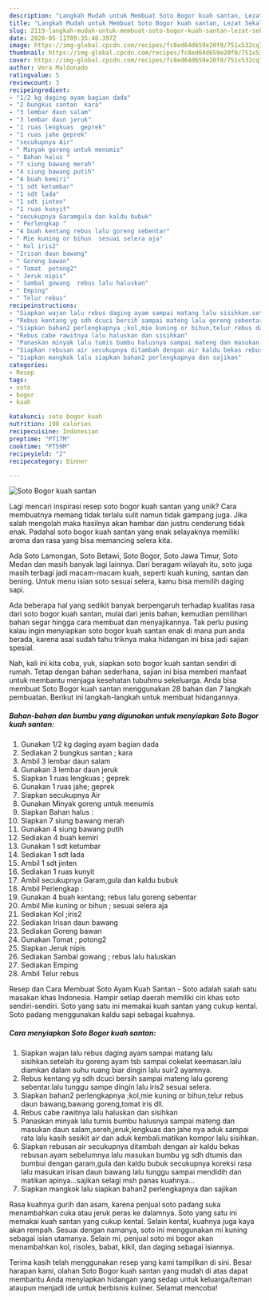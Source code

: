 ```yaml
---
description: "Langkah Mudah untuk Membuat Soto Bogor kuah santan, Lezat Sekali"
title: "Langkah Mudah untuk Membuat Soto Bogor kuah santan, Lezat Sekali"
slug: 2119-langkah-mudah-untuk-membuat-soto-bogor-kuah-santan-lezat-sekali
date: 2020-05-11T09:35:48.397Z
image: https://img-global.cpcdn.com/recipes/fc8ed64d659e20f0/751x532cq70/soto-bogor-kuah-santan-foto-resep-utama.jpg
thumbnail: https://img-global.cpcdn.com/recipes/fc8ed64d659e20f0/751x532cq70/soto-bogor-kuah-santan-foto-resep-utama.jpg
cover: https://img-global.cpcdn.com/recipes/fc8ed64d659e20f0/751x532cq70/soto-bogor-kuah-santan-foto-resep-utama.jpg
author: Vera Maldonado
ratingvalue: 5
reviewcount: 3
recipeingredient:
- "1/2 kg daging ayam bagian dada"
- "2 bungkus santan  kara"
- "3 lembar daun salam"
- "3 lembar daun jeruk"
- "1 ruas lengkuas  geprek"
- "1 ruas jahe geprek"
- "secukupnya Air"
- " Minyak goreng untuk menumis"
- " Bahan halus "
- "7 siung bawang merah"
- "4 siung bawang putih"
- "4 buah kemiri"
- "1 sdt ketumbar"
- "1 sdt lada"
- "1 sdt jinten"
- "1 ruas kunyit"
- "secukupnya Garamgula dan kaldu bubuk"
- " Perlengkap "
- "4 buah kentang rebus lalu goreng sebentar"
- " Mie kuning or bihun  sesuai selera aja"
- " Kol iris2"
- "Irisan daun bawang"
- " Goreng bawan"
- " Tomat  potong2"
- " Jeruk nipis"
- " Sambal gowang  rebus lalu haluskan"
- " Emping"
- " Telur rebus"
recipeinstructions:
- "Siapkan wajan lalu rebus daging ayam sampai matang lalu sisihkan.setelah itu goreng ayam tsb sampai cokelat keemasan.lalu diamkan dalam suhu ruang biar dingin lalu suir2 ayamnya."
- "Rebus kentang yg sdh dcuci bersih sampai mateng lalu goreng sebentar.lalu tunggu sampe dingin lalu iris2 sesuai selera."
- "Siapkan bahan2 perlengkapnya ;kol,mie kuning or bihun,telur rebus daun bawang,bawang goreng,tomat iris dll."
- "Rebus cabe rawitnya lalu haluskan dan sisihkan"
- "Panaskan minyak lalu tumis bumbu halusnya sampai mateng dan masukan daun salam,sereh,jeruk,lengkuas dan jahe nya aduk sampai rata lalu kasih sesikit air dan aduk kembali.matikan kompor lalu sisihkan."
- "Siapkan rebusan air secukupnya ditambah dengan air kaldu bekas rebusan ayam sebelumnya lalu masukan bumbu yg sdh dtumis dan bumbui dengan garam,gula dan kaldu bubuk secukupnya koreksi rasa lalu masukan irisan daun bawang lalu tunggu sampai mendidih dan matikan apinya...sajikan selagi msh panas kuahnya..."
- "Siapkan mangkok lalu siapkan bahan2 perlengkapnya dan sajikan"
categories:
- Resep
tags:
- soto
- bogor
- kuah

katakunci: soto bogor kuah 
nutrition: 198 calories
recipecuisine: Indonesian
preptime: "PT17M"
cooktime: "PT59M"
recipeyield: "2"
recipecategory: Dinner

---
```



![Soto Bogor kuah santan](https://img-global.cpcdn.com/recipes/fc8ed64d659e20f0/751x532cq70/soto-bogor-kuah-santan-foto-resep-utama.jpg)

Lagi mencari inspirasi resep soto bogor kuah santan yang unik? Cara membuatnya memang tidak terlalu sulit namun tidak gampang juga. Jika salah mengolah maka hasilnya akan hambar dan justru cenderung tidak enak. Padahal soto bogor kuah santan yang enak selayaknya memiliki aroma dan rasa yang bisa memancing selera kita.

Ada Soto Lamongan, Soto Betawi, Soto Bogor, Soto Jawa Timur, Soto Medan dan masih banyak lagi lainnya. Dari beragam wilayah itu, soto juga masih terbagi jadi macam-macam kuah, seperti kuah kuning, santan dan bening. Untuk menu isian soto sesuai selera, kamu bisa memilih daging sapi.

Ada beberapa hal yang sedikit banyak berpengaruh terhadap kualitas rasa dari soto bogor kuah santan, mulai dari jenis bahan, kemudian pemilihan bahan segar hingga cara membuat dan menyajikannya. Tak perlu pusing kalau ingin menyiapkan soto bogor kuah santan enak di mana pun anda berada, karena asal sudah tahu triknya maka hidangan ini bisa jadi sajian spesial.


Nah, kali ini kita coba, yuk, siapkan soto bogor kuah santan sendiri di rumah. Tetap dengan bahan sederhana, sajian ini bisa memberi manfaat untuk membantu menjaga kesehatan tubuhmu sekeluarga. Anda bisa membuat Soto Bogor kuah santan menggunakan 28 bahan dan 7 langkah pembuatan. Berikut ini langkah-langkah untuk membuat hidangannya.

<!--inarticleads1-->

##### Bahan-bahan dan bumbu yang digunakan untuk menyiapkan Soto Bogor kuah santan:

1. Gunakan 1/2 kg daging ayam bagian dada
1. Sediakan 2 bungkus santan ; kara
1. Ambil 3 lembar daun salam
1. Gunakan 3 lembar daun jeruk
1. Siapkan 1 ruas lengkuas ; geprek
1. Gunakan 1 ruas jahe; geprek
1. Siapkan secukupnya Air
1. Gunakan  Minyak goreng untuk menumis
1. Siapkan  Bahan halus :
1. Siapkan 7 siung bawang merah
1. Gunakan 4 siung bawang putih
1. Sediakan 4 buah kemiri
1. Gunakan 1 sdt ketumbar
1. Sediakan 1 sdt lada
1. Ambil 1 sdt jinten
1. Sediakan 1 ruas kunyit
1. Ambil secukupnya Garam,gula dan kaldu bubuk
1. Ambil  Perlengkap :
1. Gunakan 4 buah kentang; rebus lalu goreng sebentar
1. Ambil  Mie kuning or bihun ; sesuai selera aja
1. Sediakan  Kol ;iris2
1. Sediakan Irisan daun bawang
1. Sediakan  Goreng bawan
1. Gunakan  Tomat ; potong2
1. Siapkan  Jeruk nipis
1. Sediakan  Sambal gowang ; rebus lalu haluskan
1. Sediakan  Emping
1. Ambil  Telur rebus


Resep dan Cara Membuat Soto Ayam Kuah Santan - Soto adalah salah satu masakan khas Indonesia. Hampir setiap daerah memiliki ciri khas soto sendiri-sendiri. Soto yang satu ini memakai kuah santan yang cukup kental. Soto padang menggunakan kaldu sapi sebagai kuahnya. 

<!--inarticleads2-->

##### Cara menyiapkan Soto Bogor kuah santan:

1. Siapkan wajan lalu rebus daging ayam sampai matang lalu sisihkan.setelah itu goreng ayam tsb sampai cokelat keemasan.lalu diamkan dalam suhu ruang biar dingin lalu suir2 ayamnya.
1. Rebus kentang yg sdh dcuci bersih sampai mateng lalu goreng sebentar.lalu tunggu sampe dingin lalu iris2 sesuai selera.
1. Siapkan bahan2 perlengkapnya ;kol,mie kuning or bihun,telur rebus daun bawang,bawang goreng,tomat iris dll.
1. Rebus cabe rawitnya lalu haluskan dan sisihkan
1. Panaskan minyak lalu tumis bumbu halusnya sampai mateng dan masukan daun salam,sereh,jeruk,lengkuas dan jahe nya aduk sampai rata lalu kasih sesikit air dan aduk kembali.matikan kompor lalu sisihkan.
1. Siapkan rebusan air secukupnya ditambah dengan air kaldu bekas rebusan ayam sebelumnya lalu masukan bumbu yg sdh dtumis dan bumbui dengan garam,gula dan kaldu bubuk secukupnya koreksi rasa lalu masukan irisan daun bawang lalu tunggu sampai mendidih dan matikan apinya...sajikan selagi msh panas kuahnya...
1. Siapkan mangkok lalu siapkan bahan2 perlengkapnya dan sajikan


Rasa kuahnya gurih dan asam, karena penjual soto padang suka menambahkan cuka atau jeruk peras ke dalamnya. Soto yang satu ini memakai kuah santan yang cukup kental. Selain kental, kuahnya juga kaya akan rempah. Sesuai dengan namanya, soto ini menggunakan mi kuning sebagai isian utamanya. Selain mi, penjual soto mi bogor akan menambahkan kol, risoles, babat, kikil, dan daging sebagai isiannya. 

Terima kasih telah menggunakan resep yang kami tampilkan di sini. Besar harapan kami, olahan Soto Bogor kuah santan yang mudah di atas dapat membantu Anda menyiapkan hidangan yang sedap untuk keluarga/teman ataupun menjadi ide untuk berbisnis kuliner. Selamat mencoba!
